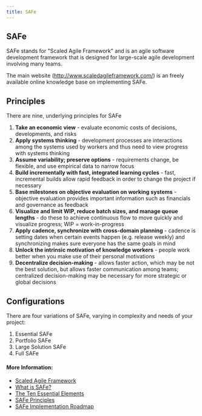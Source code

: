 ```yaml
---
title: SAFe
---
```

## SAFe

SAFe stands for "Scaled Agile Framework" and is an agile software development framework that is designed for large-scale agile development involving many teams.

The main website (<a target='_blank' rel='nofollow' href="http://www.scaledagileframework.com/">http://www.scaledagileframework.com/</a>) is an freely available online knowledge base on implementing SAFe.

## Principles

There are nine, underlying principles for SAFe

1. **Take an economic view** - evaluate economic costs of decisions, developments, and risks
2. **Apply systems thinking** - development processes are interactions among the systems used by workers and thus need to view progress with systems thinking
3. **Assume variability; preserve options** - requirements change, be flexible, and use empirical data to narrow focus
4. **Build incrementally with fast, integrated learning cycles** - fast, incremental builds allow rapid feedback in order to change the project if necessary
5. **Base milestones on objective evaluation on working systems** - objective evaluation provides important information such as financials and governance as feedback
6. **Visualize and limit WIP, reduce batch sizes, and manage queue lengths** - do these to achieve continuous flow to move quickly and visualize progress; WIP = work-in-progress
7. **Apply cadence, synchronize with cross-domain planning** - cadence is setting dates when certain events happen (e.g. release weekly) and synchronizing makes sure everyone has the same goals in mind
8. **Unlock the intrinsic motivation of knowledge workers** - people work better when you make use of their personal motivations
9. **Decentralize decision-making** - allows faster action, which may be not the best solution, but allows faster communication among teams; centralized decision-making may be necessary for more strategic or global decisions

## Configurations

There are four variations of SAFe, varying in complexity and needs of your project:

1. Essential SAFe
2. Portfolio SAFe
3. Large Solution SAFe
4. Full SAFe

#### More Information:

- <a href="https://en.wikipedia.org/wiki/Scaled_Agile_Framework" target="_blank" rel="nofollow">Scaled Agile Framework</a>
- <a href="http://www.scaledagileframework.com/what-is-safe/" target="_blank" rel="nofollow">What is SAFe?</a>
- <a href="http://www.scaledagileframework.com/essential-safe/" target="_blank" rel="nofollow">The Ten Essential Elements</a>
- <a href="http://www.scaledagileframework.com/safe-lean-agile-principles/" target="_blank" rel="nofollow">SAFe Principles</a>
- <a href="https://www.scaledagile.com/enterprise-solutions/how-to-safe/grow-safe-starting-the-implementation/" target="_blank" rel="nofollow">SAFe Implementation Roadmap</a>
